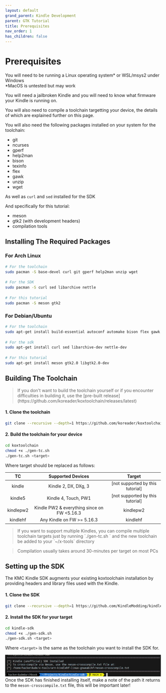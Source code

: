```yaml
---
layout: default
grand_parent: Kindle Development
parent: GTK Tutorial
title: Prerequisites
nav_order: 1
has_children: false
---
```


# Prerequisites
You will need to be running a Linux operating system* or WSL/msys2 under Windows<br/>
*MacOS is untested but may work

You will need a jailbroken Kindle and you will need to know what firmware your Kindle is running on.

You will also need to compile a toolchain targetting your device, the details of which are explained further on this page.

You will also need the following packages installed on your system for the toolchain:
- git
- ncurses
- gperf
- help2man
- bison
- texinfo
- flex
- gawk
- unzip
- wget

As well as `curl` and `sed` installed for the SDK

And specifically for this tutorial:
- meson
- gtk2 (with development headers)
- compilation tools

## Installing The Required Packages
### For Arch Linux
```sh
# For the toolchain
sudo pacman -S base-devel curl git gperf help2man unzip wget

# For the SDK
sudo pacman -S curl sed libarchive nettle

# For this tutorial
sudo pacman -S meson gtk2
```

### For Debian/Ubuntu
```sh
# For the toolchain
sudo apt-get install build-essential autoconf automake bison flex gawk libtool libtool-bin libncurses-dev curl file git gperf help2man texinfo unzip wget

# For the sdk
sudo apt-get install curl sed libarchive-dev nettle-dev

# For this tutorial
sudo apt-get install meson gtk2.0 libgtk2.0-dev
```

## Building The Toolchain

<blockquote class="note">
If you don't want to build the toolchain yourself or if you encounter difficulties in building it, use the [pre-built release](https://github.com/koreader/koxtoolchain/releases/latest)
</blockquote>

#### 1. Clone the toolchain
```sh
git clone --recursive --depth=1 https://github.com/koreader/koxtoolchain.git
```

#### 2. Build the toolchain for your device
```sh
cd koxtoolchain
chmod +x ./gen-tc.sh
./gen-tc.sh <target>
```

Where target should be replaced as follows:

|     TC    |              Supported Devices              |               Target             |
|:---------:|:-------------------------------------------:|:--------------------------------:|
|   kindle  |             Kindle 2, DX, DXg, 3            | [not supported by this tutorial] |
|  kindle5  |             Kindle 4, Touch, PW1            | [not supported by this tutorial] |
| kindlepw2 | Kindle PW2 & everything since on FW <5.16.3 |             kindlepw2            |
|  kindlehf |          Any Kindle on FW >= 5.16.3         |              kindlehf            |

<blockquote class="note">
If you want to support multiple Kindles, you can compile multiple toolchain targets just by running `./gen-tc.sh <other_target>` and the new toolchain be added to your `~/x-tools` directory
</blockquote>

<blockquote class="note">
Compilation usually takes around 30-minutes per target on most PCs
</blockquote>

## Setting up the SDK

The KMC Kindle SDK augments your existing koxtoolchain installation by providing headers and library files used with the Kindle.

#### 1. Clone the SDK
```sh
git clone --recursive --depth=1 https://github.com/KindleModding/kindle-sdk.git
```

#### 2. Install the SDK for your target
```sh
cd kindle-sdk
chmod +x ./gen-sdk.sh
./gen-sdk.sh <target>
```
Where `<target>` is the same as the toolchain you want to install the SDK for.

![](./images/sdk_install.png)
Once the SDK has finished installing itself, make a note of the path it returns to the `meson-crosscompile.txt` file, this will be important later!
